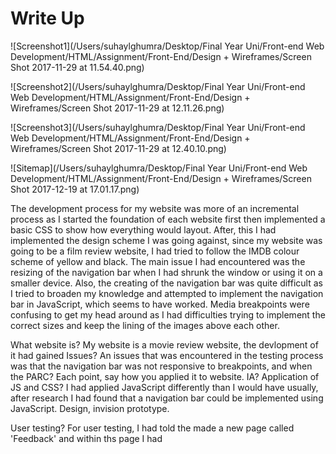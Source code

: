 # Write Up

![Screenshot1](/Users/suhaylghumra/Desktop/Final Year Uni/Front-end Web Development/HTML/Assignment/Front-End/Design + Wireframes/Screen Shot 2017-11-29 at 11.54.40.png)

![Screenshot2](/Users/suhaylghumra/Desktop/Final Year Uni/Front-end Web Development/HTML/Assignment/Front-End/Design + Wireframes/Screen Shot 2017-11-29 at 12.11.26.png)

![Screenshot3](/Users/suhaylghumra/Desktop/Final Year Uni/Front-end Web Development/HTML/Assignment/Front-End/Design + Wireframes/Screen Shot 2017-11-29 at 12.40.10.png)

![Sitemap](/Users/suhaylghumra/Desktop/Final Year Uni/Front-end Web Development/HTML/Assignment/Front-End/Design + Wireframes/Screen Shot 2017-12-19 at 17.01.17.png)

The development process for my website was more of an incremental process as I started the foundation of each website first then implemented a basic CSS to show how everything would layout. After, this I had implemented the design scheme I was going against, since my website was going to be a film review website, I had tried to follow the IMDB colour scheme of yellow and black. The main issue I had encountered was the resizing of the navigation bar when I had shrunk the window or using it on a smaller device. Also, the creating of the navigation bar was quite difficult as I tried to broaden my knowledge and attempted to implement the navigation bar in JavaScript, which seems to have worked. Media breakpoints were confusing to get my head around as I had difficulties trying to implement the correct sizes and keep the lining of the images above each other.

What website is?
My website is a movie review website, the devlopment of it had gained
Issues? An issues that was encountered in the testing process was that the navigation bar was not responsive to breakpoints, and when the 
PARC? Each point, say how you applied it to website.
IA?
Application of JS and CSS?
I had applied JavaScript differently than I would have usually, after research I had found that a navigation bar could be implemented using JavaScript.
Design, invision prototype.

User testing?
For user testing, I had told the made a new page called 'Feedback' and within ths page I had 
